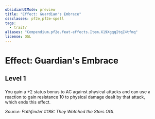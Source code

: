 ```yaml
---
obsidianUIMode: preview
title: "Effect: Guardian's Embrace"
cssclasses: pf2e,pf2e-spell
tags:
  - trait/
aliases: "Compendium.pf2e.feat-effects.Item.X19XgqqItqZ4tfmq"
license: OGL
---
```

# Effect: Guardian's Embrace
## Level 1
### 






You gain a +2 status bonus to AC against physical attacks and can use a reaction to gain resistance 10 to physical damage dealt by that attack, which ends this effect.

*Source: Pathfinder #188: They Watched the Stars*
*OGL*